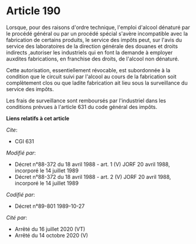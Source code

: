 # Article 190

Lorsque, pour des raisons d'ordre technique, l'emploi d'alcool dénaturé par le procédé général ou par un procédé spécial
s'avère incompatible avec la fabrication de certains produits, le service des impôts peut, sur l'avis du service des
laboratoires de la direction générale des douanes et droits indirects ,autoriser les industriels qui en font la demande à
employer auxdites fabrications, en franchise des droits, de l'alcool non dénaturé.

Cette autorisation, essentiellement révocable, est subordonnée à la condition que le circuit suivi par l'alcool au cours de
la fabrication soit complètement clos ou que ladite fabrication ait lieu sous la surveillance du service des impôts.

Les frais de surveillance sont remboursés par l'industriel dans les conditions prévues à l'article 631 du code général des
impôts.

**Liens relatifs à cet article**

_Cite_:

  - CGI 631

_Modifié par_:

  - Décret n°88-372 du 18 avril 1988 - art. 1 (V) JORF 20 avril 1988, incorporé le 14 juillet 1989
  - Décret n°88-372 du 18 avril 1988 - art. 2 (V) JORF 20 avril 1988, incorporé le 14 juillet 1989

_Codifié par_:

  - Décret n°89-801 1989-10-27

_Cité par_:

  - Arrêté du 16 juillet 2020 (VT)
  - Arrêté du 14 octobre 2020 (V)
